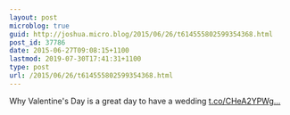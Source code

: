 ```yaml
---
layout: post
microblog: true
guid: http://joshua.micro.blog/2015/06/26/t614555802599354368.html
post_id: 37786
date: 2015-06-27T09:08:15+1100
lastmod: 2019-07-30T17:41:31+1100
type: post
url: /2015/06/26/t614555802599354368.html
---
```

Why Valentine's Day is a great day to have a wedding [t.co/CHeA2YPWg...](http://t.co/CHeA2YPWg5)

